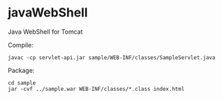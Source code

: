 # javaWebShell
Java WebShell for Tomcat

Compile:
```
javac -cp servlet-api.jar sample/WEB-INF/classes/SampleServlet.java
```

Package:
```
cd sample
jar -cvf ../sample.war WEB-INF/classes/*.class index.html
```
